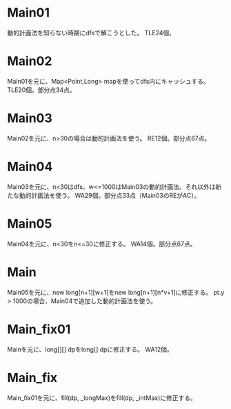 # Main01
動的計画法を知らない時期にdfsで解こうとした。
TLE24個。

# Main02
Main01を元に、Map<Point,Long> mapを使ってdfs内にキャッシュする。
TLE20個。部分点34点。

# Main03
Main02を元に、n>30の場合は動的計画法を使う。
RE12個。部分点67点。

# Main04
Main03を元に、n<30はdfs、w<=1000はMain03の動的計画法、それ以外は新たな動的計画法を使う。
WA29個。部分点33点（Main03のREがAC）。

# Main05
Main04を元に、n<30をn<=30に修正する。
WA14個。部分点67点。

# Main
Main05を元に、new long[n+1][w+1]をnew long[n+1][n*v+1]に修正する。
pt.y > 1000の場合、Main04で追加した動的計画法を使う。

# Main\_fix01
Mainを元に、long[][] dpをlong[] dpに修正する。
WA12個。

# Main\_fix
Main\_fix01を元に、fill(dp, _longMax)をfill(dp, _intMax)に修正する。

